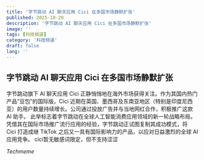 ```yaml
---
title: '字节跳动 AI 聊天应用 Cici 在多国市场静默扩张'
published: 2025-10-20
description: '字节跳动 AI 聊天应用 Cici 在多国市场静默扩张'
image: ''
tags: [科技频道]
category: '科技频道'
draft: false
lang: ''
---
```


## 字节跳动 AI 聊天应用 Cici 在多国市场静默扩张

字节跳动旗下 AI 聊天应用 Cici 正静悄悄地在海外市场获得关注。作为其国内热门产品“豆包”的国际版，Cici 近期在英国、墨西哥及东南亚地区（特别是印度尼西亚）的用户数量持续增长。公司通过投放广告并与当地网红合作，积极推广这款 AI 助手。
此举标志着字节跳动在全球人工智能消费应用领域的新一轮战略布局。凭借其在国际市场推广流行应用的经验，字节跳动正试图复制其成功模式，将 Cici 打造成继 TikTok 之后又一具有国际影响力的产品，以应对日益激烈的全球 AI 应用竞争。
cici暂无敏感词限定，但不支持涩涩

*Techmeme*

